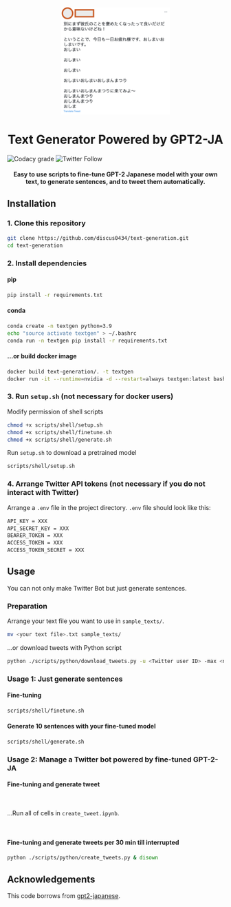 <h1 align="center">
  <img src="./docs/images/image.png" width="50%">
  <br>
  <br>
  Text Generator Powered by GPT2-JA
</h1>

<p>
  <img alt="Codacy grade" src="https://img.shields.io/codacy/grade/52d3bb26d382445a9bc5d1fd4a8cfc49?style=flat-square">
  <img alt="Twitter Follow" src="https://img.shields.io/twitter/follow/_determina_?color=blue&style=flat-square">
</p>

<h4 align="center">
  Easy to use scripts to fine-tune GPT-2 Japanese model with your own text, to generate sentences, and to tweet them automatically.
  <br>
</h4>

## Installation

### 1. Clone this repository

```zsh
git clone https://github.com/discus0434/text-generation.git
cd text-generation
```

### 2. Install dependencies

#### pip

```zsh
pip install -r requirements.txt
```

#### conda

```zsh
conda create -n textgen python=3.9
echo "source activate textgen" > ~/.bashrc
conda run -n textgen pip install -r requirements.txt
```

#### ...or build docker image

```zsh
docker build text-generation/. -t textgen
docker run -it --runtime=nvidia -d --restart=always textgen:latest bash
```

### 3. Run `setup.sh` (not necessary for docker users)

Modify permission of shell scripts

```zsh
chmod +x scripts/shell/setup.sh
chmod +x scripts/shell/finetune.sh
chmod +x scripts/shell/generate.sh
```

Run `setup.sh` to download a pretrained model

```zsh
scripts/shell/setup.sh
```

### 4. Arrange Twitter API tokens (not necessary if you do not interact with Twitter)

Arrange a `.env` file in the project directory.
`.env` file should look like this:

```txt
API_KEY = XXX
API_SECRET_KEY = XXX
BEARER_TOKEN = XXX
ACCESS_TOKEN = XXX
ACCESS_TOKEN_SECRET = XXX
```

## Usage

You can not only make Twitter Bot but just generate sentences.

### Preparation

Arrange your text file you want to use in `sample_texts/`.
```zsh
mv <your text file>.txt sample_texts/
```

...or download tweets with Python script

```zsh
python ./scripts/python/download_tweets.py -u <Twitter user ID> -max <number of tweets you will get>
```

### Usage 1: Just generate sentences

#### Fine-tuning

```zsh
scripts/shell/finetune.sh
```
#### Generate 10 sentences with your fine-tuned model

```zsh
scripts/shell/generate.sh
```

### Usage 2: Manage a Twitter bot powered by fine-tuned GPT-2-JA

#### Fine-tuning and generate tweet
<br>

...Run all of cells in `create_tweet.ipynb`.

<br>

#### Fine-tuning and generate tweets per 30 min till interrupted

```zsh
python ./scripts/python/create_tweets.py & disown
```

## Acknowledgements

This code borrows from [gpt2-japanese](https://github.com/tanreinama/gpt2-japanese).
